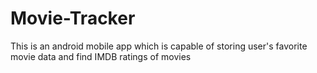 # Movie-Tracker
This is an android mobile app which is capable of storing user's favorite movie data and  find IMDB ratings of movies
